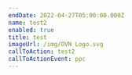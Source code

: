 ```yaml
---
endDate: 2022-04-27T05:00:00.000Z
name: test2
enabled: true
title: test
imageUrl: /img/OVN Logo.svg
callToAction: test2
callToActionEvent: ppc
---
```



